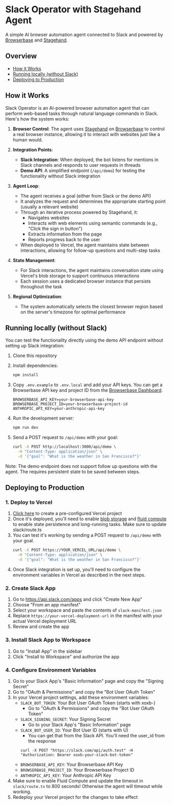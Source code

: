 # Slack Operator with Stagehand Agent

A simple AI browser automation agent connected to Slack and powered by [Browserbase](https://browserbase.com/) and [Stagehand](https://www.stagehand.dev/).

## Overview
- [How it Works](#how-it-works)
- [Running locally (without Slack)](#running-locally-without-slack)
- [Deploying to Production](#deploying-to-production)

## How it Works

Slack Operator is an AI-powered browser automation agent that can perform web-based tasks through natural language commands in Slack. Here's how the system works:

1. **Browser Control**: The agent uses [Stagehand](https://www.stagehand.dev/) on [Browserbase](https://browserbase.com) to control a real browser instance, allowing it to interact with websites just like a human would. 

2. **Integration Points**:
   - **Slack Integration**: When deployed, the bot listens for mentions in Slack channels and responds to user requests in threads
   - **Demo API**: A simplified endpoint (`/api/demo`) for testing the functionality without Slack integration

3. **Agent Loop**:
   - The agent receives a goal (either from Slack or the demo API)
   - It analyzes the request and determines the appropriate starting point (usually a relevant website)
   - Through an iterative process powered by Stagehand, it:
     - Navigates websites
     - Interacts with web elements using semantic commands (e.g., "Click the sign in button")
     - Extracts information from the page
     - Reports progress back to the user
   - When deployed to Vercel, the agent maintains state between interactions, allowing for follow-up questions and multi-step tasks

4. **State Management**:
   - For Slack interactions, the agent maintains conversation state using Vercel's blob storage to support continuous interactions
   - Each session uses a dedicated browser instance that persists throughout the task

5. **Regional Optimization**:
   - The system automatically selects the closest browser region based on the server's timezone for optimal performance

## Running locally (without Slack)

You can test the functionality directly using the demo API endpoint without setting up Slack integration:

1. Clone this repository

2. Install dependencies:
   ```bash
   npm install
   ```

3. Copy `.env.example` to `.env.local` and add your API keys. You can get a Browserbase API key and project ID from the [Browserbase Dashboard](https://www.browserbase.com/overview).
   ```
   BROWSERBASE_API_KEY=your-browserbase-api-key
   BROWSERBASE_PROJECT_ID=your-browserbase-project-id
   ANTHROPIC_API_KEY=your-anthropic-api-key
   ```

4. Run the development server:
   ```bash
   npm run dev
   ```

5. Send a POST request to `/api/demo` with your goal:
   ```bash
   curl -X POST http://localhost:3000/api/demo \
     -H "Content-Type: application/json" \
     -d '{"goal": "What is the weather in San Francisco?"}'
   ```

Note: The demo endpoint does not support follow up questions with the agent. The requires persistent state to be saved between steps.


## Deploying to Production

### 1. Deploy to Vercel
1. [Click here](https://vercel.com/new/clone?repository-url=https%3A%2F%2Fgithub.com%2Fbrowserbase%2Fslack-operator&env=BROWSERBASE_API_KEY,BROWSERBASE_PROJECT_ID,ANTHROPIC_API_KEY&envDescription=You'll%20need%20these%20variables%20to%20deploy%20this.%20To%20integrate%20Slack%2C%20you'll%20also%20need%20SLACK_BOT_TOKEN%2C%20SLACK_SIGNING_SECRET%2C%20and%20SLACK_BOT_USER_ID.%20&envLink=https%3A%2F%2Fgithub.com%2Fbrowserbase%2Fslack-operator%23deploying-to-production) to create a pre-configured Vercel project
2. Once it's deployed, you'll need to enable [blob storage](https://vercel.com/docs/vercel-blob) and [fluid compute](https://vercel.com/docs/functions/fluid-compute) to enable state persistence and long-running tasks. Make sure to update slack/route.ts 
3. You can test it's working by sending a POST request to `/api/demo` with your goal.
   ```bash
   curl -X POST https://YOUR_VERCEL_URL/api/demo \
     -H "Content-Type: application/json" \
     -d '{"goal": "What is the weather in San Francisco?"}'
   ```
4. Once Slack integration is set up, you'll need to configure the environment variables in Vercel as described in the next steps.

### 2. Create Slack App
1. Go to https://api.slack.com/apps and click "Create New App"
2. Choose "From an app manifest"
3. Select your workspace and paste the contents of `slack-manifest.json`
4. Replace `https://your-vercel-deployment-url` in the manifest with your actual Vercel deployment URL
5. Review and create the app

### 3. Install Slack App to Workspace
1. Go to "Install App" in the sidebar
2. Click "Install to Workspace" and authorize the app

### 4. Configure Environment Variables
1. Go to your Slack App's "Basic Information" page and copy the "Signing Secret"
2. Go to "OAuth & Permissions" and copy the "Bot User OAuth Token"
3. In your Vercel project settings, add these environment variables:
   - `SLACK_BOT_TOKEN`: Your Bot User OAuth Token (starts with xoxb-)
      - Go to "OAuth & Permissions" and copy the "Bot User OAuth Token"
   - `SLACK_SIGNING_SECRET`: Your Signing Secret
      - Go to your Slack App's "Basic Information" page
   - `SLACK_BOT_USER_ID`: Your Bot User ID (starts with U)
      - You can get that from the Slack API. You'll need the user_id from the response
      ```
      curl -X POST "https://slack.com/api/auth.test" -H "Authorization: Bearer xoxb-your-slack-bot-token" 
      ```
   - `BROWSERBASE_API_KEY`: Your Browserbase API Key
   - `BROWSERBASE_PROJECT_ID`: Your Browserbase Project ID
   - `ANTHROPIC_API_KEY`: Your Anthropic API Key
4. Make sure to enable Fluid Compute and update the timeout in `slack/route.ts` to 800 seconds! Otherwise the agent will timeout while working.
5. Redeploy your Vercel project for the changes to take effect

